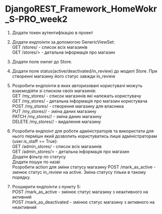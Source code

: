 # DjangoREST_Framework_HomeWokr_S-PRO_week2


1. Додати токен аутентифікацію в проект


2. Додати ендпоінти за допомогою GenericViewSet:
<br/>GET /stores/ - список всіх магазинів
<br/>GET /stores/<id>> - детальна інформація про магазин

3. Додати поле owner до Store. 

4. Додати поле status(active/deactivated/in_review) до моделі Store. При створенні магазину його статус завжди in_review

5. Розробити ендпоінти в яких авторизовані користувачі можуть взаємодіяти зі списком своїх магазинів:
<br/>GET /my_stores/ - список магазинів які належать користувачу
<br/>GET /my_stores/<id> - детальна інформація про магазин користувача
<br/>POST /my_stores/ - створення магазину для власника
<br/>PUT /my_stores/<id>/ - зміна даних магазину
<br/>PATCH /my_stores/<id>/ - зміна даних магазину
<br/>DELETE /my_stores/<id>/ - видалення магазину

6. Розробити ендпоінт для роботи адміністраторів та використати для нього пермішн який дозволить користуватись лише адміністраторам (user.is_staff == True):
<br/>GET /admin_stores/ - список всіх магазинів
<br/>GET /admin_stores/<id>> - детальна інформація про магазин
<br/>Додати фільтр по статусу
<br/>Додати пошук по назві
<br/>Розробити action для зміни статусу магазину POST /mark_as_active - змінює статус in_review на active. Зміна статусу тільки в такому порядку.

7. Розширити ендпоінти з пункту 5:
<br/>POST /mark_as_active - змінює статус магазину з неактивного на активний
<br/>POST /mark_as_deactivated - змінює статус магазину з активного на неактивний
